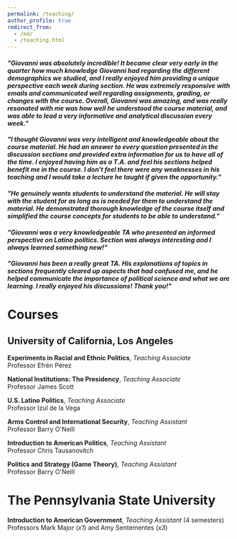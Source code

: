 ```yaml
---
permalink: /teaching/
author_profile: true
redirect_from: 
  - /md/
  - /teaching.html
---
```


#### *"Giovanni was absolutely incredible! It became clear very early in the quarter how much knowledge Giovanni had regarding the different demographics we studied, and I really enjoyed him providing a unique perspective each week during section. He was extremely responsive with emails and communicated well regarding assignments, grading, or changes with the course. Overall, Giovanni was amazing, and was really resonated with me was how well he understood the course material, and was able to lead a very informative and analytical discussion every week."*

#### *"I thought Giovanni was very intelligent and knowledgeable about the course material. He had an answer to every question presented in the discussion sections and provided extra information for us to have all of the time. I enjoyed having him as a T.A. and feel his sections helped benefit me in the course. I don't feel there were any weaknesses in his teaching and I would take a lecture he taught if given the opportunity."*

#### *"He genuinely wants students to understand the material. He will stay with the student for as long as is needed for them to understand the material. He demonstrated thorough knowledge of the course itself and simplified the course concepts for students to be able to understand."*

#### *"Giovanni was a very knowledgeable TA who presented an informed perspective on Latino politics. Section was always interesting and I always learned something new!"*

#### *"Giovanni has been a really great TA. His explanations of topics in sections frequently cleared up aspects that had confused me, and he helped communicate the importance of political science and what we are learning. I really enjoyed his discussions! Thank you!"*


# Courses
## University of California, Los Angeles
**Experiments in Racial and Ethnic Politics**, *Teaching Associate*  
Professor Efrén Pérez

**National Institutions: The Presidency**, *Teaching Associate*  
Professor James Scott

**U.S. Latino Politics**, *Teaching Associate*  
Professor Izul de la Vega

**Arms Control and International Security**, *Teaching Assistant*  
Professor Barry O'Neill

**Introduction to American Politics**, *Teaching Assistant*  
Professor Chris Tausanovitch

**Politics and Strategy (Game Theory)**, *Teaching Assistant*  
Professor Barry O'Neill

# The Pennsylvania State University
**Introduction to American Government**, *Teaching Assistant* (4 semesters)  
Professors Mark Major (*x1*) and Amy Sentementes (*x3*)
